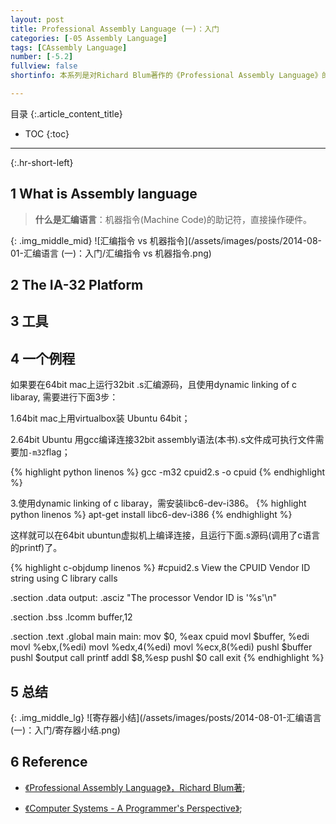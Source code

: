 ```yaml
---
layout: post
title: Professional Assembly Language (一)：入门
categories: [-05 Assembly Language]
tags: [CAssembly Language]
number: [-5.2]
fullview: false
shortinfo: 本系列是对Richard Blum著作的《Professional Assembly Language》的读书总结。本文是第1篇笔记《Professional Assembly Language (一)：入门》。

---
```

目录
{:.article_content_title}


* TOC
{:toc}

---
{:.hr-short-left}



## 1 What is Assembly language ##

> **什么是汇编语言**：机器指令(Machine Code)的助记符，直接操作硬件。


{: .img_middle_mid}
![汇编指令 vs 机器指令](/assets/images/posts/2014-08-01-汇编语言 (一)：入门/汇编指令 vs 机器指令.png)


## 2 The IA-32 Platform ##


## 3 工具 ##


## 4 一个例程 ##

如果要在64bit mac上运行32bit .s汇编源码，且使用dynamic linking of c libaray, 需要进行下面3步：

1.64bit mac上用virtualbox装 Ubuntu 64bit；

2.64bit Ubuntu 用gcc编译连接32bit assembly语法(本书).s文件成可执行文件需要加`-m32`flag；

{% highlight python linenos %}
gcc -m32 cpuid2.s -o cpuid
{% endhighlight %}

3.使用dynamic linking of c libaray，需安装libc6-dev-i386。
{% highlight python linenos %}
apt-get install libc6-dev-i386
{% endhighlight %}

这样就可以在64bit ubuntun虚拟机上编译连接，且运行下面.s源码(调用了c语言的printf)了。

{% highlight c-objdump linenos %}
#cpuid2.s View the CPUID Vendor ID string using C library calls

.section .data
output:
	.asciz "The processor Vendor ID is '%s'\n"

.section .bss
	.lcomm buffer,12

.section .text
.global main
main:
	mov $0, %eax
	cpuid
	movl $buffer, %edi
	movl %ebx,(%edi)
	movl %edx,4(%edi)
	movl %ecx,8(%edi)
	pushl $buffer
	pushl $output
	call printf
	addl $8,%esp
	pushl $0
	call exit
{% endhighlight %}



## 5 总结 ##

{: .img_middle_lg}
![寄存器小结](/assets/images/posts/2014-08-01-汇编语言 (一)：入门/寄存器小结.png)

## 6 Reference ##

- [《Professional Assembly Language》，Richard Blum著](https://www.amazon.com/Professional-Assembly-Language-Richard-Blum/dp/0764579010);

- [《Computer Systems - A Programmer's Perspective》](https://www.amazon.com/Computer-Systems-Programmers-Perspective-2nd/dp/0136108040);



